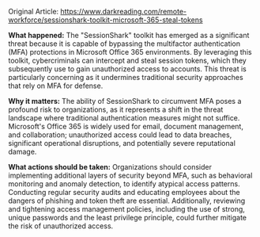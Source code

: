 Original Article: https://www.darkreading.com/remote-workforce/sessionshark-toolkit-microsoft-365-steal-tokens

**What happened:** The "SessionShark" toolkit has emerged as a significant threat because it is capable of bypassing the multifactor authentication (MFA) protections in Microsoft Office 365 environments. By leveraging this toolkit, cybercriminals can intercept and steal session tokens, which they subsequently use to gain unauthorized access to accounts. This threat is particularly concerning as it undermines traditional security approaches that rely on MFA for defense.

**Why it matters:** The ability of SessionShark to circumvent MFA poses a profound risk to organizations, as it represents a shift in the threat landscape where traditional authentication measures might not suffice. Microsoft's Office 365 is widely used for email, document management, and collaboration; unauthorized access could lead to data breaches, significant operational disruptions, and potentially severe reputational damage.

**What actions should be taken:** Organizations should consider implementing additional layers of security beyond MFA, such as behavioral monitoring and anomaly detection, to identify atypical access patterns. Conducting regular security audits and educating employees about the dangers of phishing and token theft are essential. Additionally, reviewing and tightening access management policies, including the use of strong, unique passwords and the least privilege principle, could further mitigate the risk of unauthorized access.